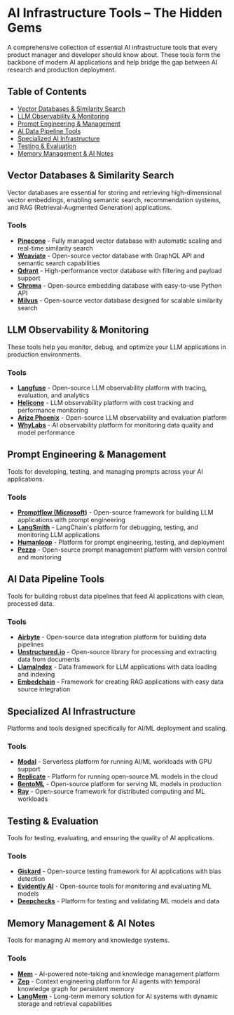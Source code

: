 # AI Infrastructure Tools – The Hidden Gems

A comprehensive collection of essential AI infrastructure tools that every product manager and developer should know about. These tools form the backbone of modern AI applications and help bridge the gap between AI research and production deployment.

## Table of Contents

- [Vector Databases & Similarity Search](#vector-databases--similarity-search)
- [LLM Observability & Monitoring](#llm-observability--monitoring)
- [Prompt Engineering & Management](#prompt-engineering--management)
- [AI Data Pipeline Tools](#ai-data-pipeline-tools)
- [Specialized AI Infrastructure](#specialized-ai-infrastructure)
- [Testing & Evaluation](#testing--evaluation)
- [Memory Management & AI Notes](#memory-management--ai-notes)

## Vector Databases & Similarity Search

Vector databases are essential for storing and retrieving high-dimensional vector embeddings, enabling semantic search, recommendation systems, and RAG (Retrieval-Augmented Generation) applications.

### Tools

- **[Pinecone](https://www.pinecone.io/)** - Fully managed vector database with automatic scaling and real-time similarity search
- **[Weaviate](https://weaviate.io/)** - Open-source vector database with GraphQL API and semantic search capabilities
- **[Qdrant](https://qdrant.tech/)** - High-performance vector database with filtering and payload support
- **[Chroma](https://www.trychroma.com/)** - Open-source embedding database with easy-to-use Python API
- **[Milvus](https://milvus.io/)** - Open-source vector database designed for scalable similarity search

## LLM Observability & Monitoring

These tools help you monitor, debug, and optimize your LLM applications in production environments.

### Tools

- **[Langfuse](https://langfuse.com/)** - Open-source LLM observability platform with tracing, evaluation, and analytics
- **[Helicone](https://www.helicone.ai/)** - LLM observability platform with cost tracking and performance monitoring
- **[Arize Phoenix](https://phoenix.arize.com/)** - Open-source LLM observability and evaluation platform
- **[WhyLabs](https://whylabs.ai/)** - AI observability platform for monitoring data quality and model performance

## Prompt Engineering & Management

Tools for developing, testing, and managing prompts across your AI applications.

### Tools

- **[Promptflow (Microsoft)](https://microsoft.github.io/promptflow/)** - Open-source framework for building LLM applications with prompt engineering
- **[LangSmith](https://smith.langchain.com/)** - LangChain's platform for debugging, testing, and monitoring LLM applications
- **[Humanloop](https://humanloop.com/)** - Platform for prompt engineering, testing, and deployment
- **[Pezzo](https://pezzo.ai/)** - Open-source prompt management platform with version control and monitoring

## AI Data Pipeline Tools

Tools for building robust data pipelines that feed AI applications with clean, processed data.

### Tools

- **[Airbyte](https://airbyte.com/)** - Open-source data integration platform for building data pipelines
- **[Unstructured.io](https://unstructured.io/)** - Open-source library for processing and extracting data from documents
- **[LlamaIndex](https://www.llamaindex.ai/)** - Data framework for LLM applications with data loading and indexing
- **[Embedchain](https://embedchain.ai/)** - Framework for creating RAG applications with easy data source integration

## Specialized AI Infrastructure

Platforms and tools designed specifically for AI/ML deployment and scaling.

### Tools

- **[Modal](https://modal.com/)** - Serverless platform for running AI/ML workloads with GPU support
- **[Replicate](https://replicate.com/)** - Platform for running open-source ML models in the cloud
- **[BentoML](https://www.bentoml.com/)** - Open-source platform for serving ML models in production
- **[Ray](https://www.ray.io/)** - Open-source framework for distributed computing and ML workloads

## Testing & Evaluation

Tools for testing, evaluating, and ensuring the quality of AI applications.

### Tools

- **[Giskard](https://www.giskard.ai/)** - Open-source testing framework for AI applications with bias detection
- **[Evidently AI](https://www.evidentlyai.com/)** - Open-source tools for monitoring and evaluating ML models
- **[Deepchecks](https://deepchecks.com/)** - Platform for testing and validating ML models and data

## Memory Management & AI Notes

Tools for managing AI memory and knowledge systems.

### Tools

- **[Mem](https://mem0.ai/)** - AI-powered note-taking and knowledge management platform
- **[Zep](https://zep.ai/)** - Context engineering platform for AI agents with temporal knowledge graph for persistent memory
- **[LangMem](https://langmem.ai/)** - Long-term memory solution for AI systems with dynamic storage and retrieval capabilities
